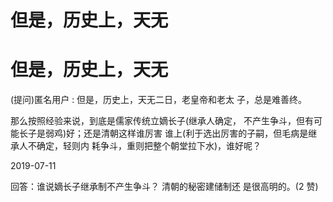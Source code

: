 # 但是，历史上，天无

# 但是，历史上，天无

(提问)匿名用户 : 但是，历史上，天无二日，老皇帝和老太 子，总是难善终。

那么按照经验来说，到底是儒家传统立嫡长子(继承人确定， 不产生争斗，但有可能长子是弱鸡)好；还是清朝这样谁厉害 谁上(利于选出厉害的子嗣，但毛病是继承人不确定，轻则内 耗争斗，重则把整个朝堂拉下水)，谁好呢？

2019-07-11

回答：谁说嫡长子继承制不产生争斗？ 清朝的秘密建储制还 是很高明的。(2 赞)